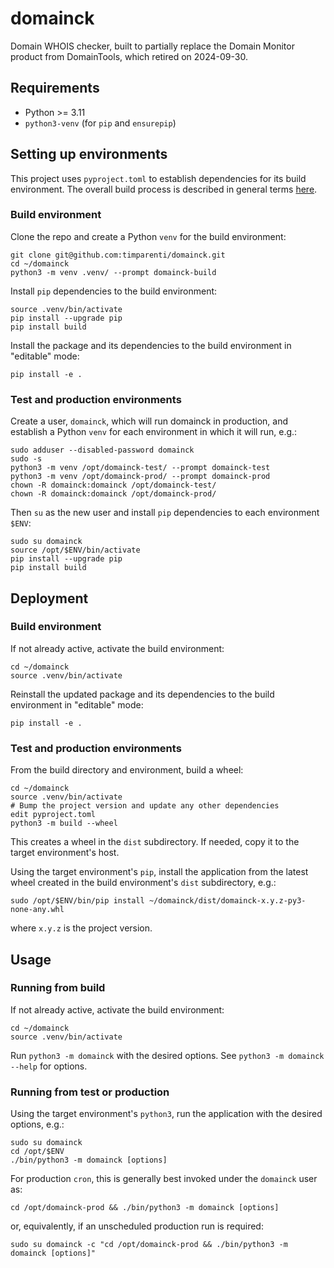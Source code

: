 # domainck

Domain WHOIS checker, built to partially replace the Domain Monitor product
from DomainTools, which retired on 2024-09-30.

## Requirements

* Python >= 3.11
* `python3-venv` (for `pip` and `ensurepip`)

## Setting up environments

This project uses `pyproject.toml` to establish dependencies for its build
environment.  The overall build process is described in general terms
[here](https://pip.pypa.io/en/stable/reference/build-system/pyproject-toml/).

### Build environment

Clone the repo and create a Python `venv` for the build environment:
```
git clone git@github.com:timparenti/domainck.git
cd ~/domainck
python3 -m venv .venv/ --prompt domainck-build
```

Install `pip` dependencies to the build environment:
```
source .venv/bin/activate
pip install --upgrade pip
pip install build
```

Install the package and its dependencies to the build environment in "editable"
mode:
```
pip install -e .
```

### Test and production environments

Create a user, `domainck`, which will run domainck in production, and establish
a Python `venv` for each environment in which it will run, e.g.:
```
sudo adduser --disabled-password domainck
sudo -s
python3 -m venv /opt/domainck-test/ --prompt domainck-test
python3 -m venv /opt/domainck-prod/ --prompt domainck-prod
chown -R domainck:domainck /opt/domainck-test/
chown -R domainck:domainck /opt/domainck-prod/
```

Then `su` as the new user and install `pip` dependencies to each environment
`$ENV`:
```
sudo su domainck
source /opt/$ENV/bin/activate
pip install --upgrade pip
pip install build
```

## Deployment

### Build environment

If not already active, activate the build environment:
```
cd ~/domainck
source .venv/bin/activate
```

Reinstall the updated package and its dependencies to the build environment in
"editable" mode:
```
pip install -e .
```

### Test and production environments

From the build directory and environment, build a wheel:
```
cd ~/domainck
source .venv/bin/activate
# Bump the project version and update any other dependencies
edit pyproject.toml
python3 -m build --wheel
```
This creates a wheel in the `dist` subdirectory.  If needed, copy it to the
target environment's host.

Using the target environment's `pip`, install the application from the latest
wheel created in the build environment's `dist` subdirectory, e.g.:
```
sudo /opt/$ENV/bin/pip install ~/domainck/dist/domainck-x.y.z-py3-none-any.whl
```
where `x.y.z` is the project version.

## Usage

### Running from build

If not already active, activate the build environment:
```
cd ~/domainck
source .venv/bin/activate
```

Run `python3 -m domainck` with the desired options.
See `python3 -m domainck --help` for options.

### Running from test or production

Using the target environment's `python3`, run the application with the desired
options, e.g.:
```
sudo su domainck
cd /opt/$ENV
./bin/python3 -m domainck [options]
```

For production `cron`, this is generally best invoked under the `domainck` user as:
```
cd /opt/domainck-prod && ./bin/python3 -m domainck [options]
```
or, equivalently, if an unscheduled production run is required:
```
sudo su domainck -c "cd /opt/domainck-prod && ./bin/python3 -m domainck [options]"
```
